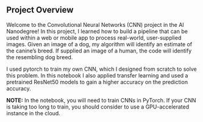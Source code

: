 ## Project Overview

Welcome to the Convolutional Neural Networks (CNN) project in the AI Nanodegree! In this project, I learned how to build a pipeline that can be used within a web or mobile app to process real-world, user-supplied images.  Given an image of a dog, my algorithm will identify an estimate of the canine’s breed.  If supplied an image of a human, the code will identify the resembling dog breed.  



I used pytorch to train my own CNN, which I designed from scratch to solve this problem. In this notebook I also applied transfer learning and used a pretrained ResNet50 models to gain a higher accuracy on the prediction accuracy.

__NOTE:__ In the notebook, you will need to train CNNs in PyTorch.  If your CNN is taking too long to train, you should consider to use a GPU-accelerated instance in the cloud.

